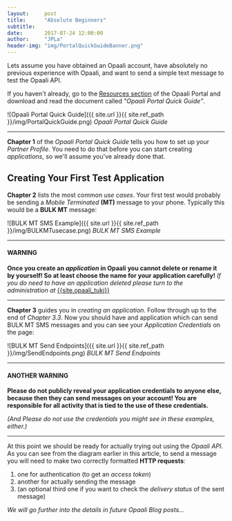```yaml
---
layout:     post
title:      "Absolute Beginners"
subtitle:   
date:       2017-07-24 12:00:00
author:     "JPLa"
header-img: "img/PortalQuickGuideBanner.png"
---
```

Lets assume you have obtained an Opaali account, have absolutely no previous experience with Opaali, and want to send a simple text message to test the Opaali API.

If you haven't already, go to the [Resources section](https://developer.opaali.telia.fi/resources) of the Opaali Portal and download and read the document called _"Opaali Portal Quick Guide"_.

<!--![Opaali Portal Quick Guide]({{ site.url }}/Opaali/img/PortalQuickGuide.png)-->
![Opaali Portal Quick Guide]({{ site.url }}{{ site.ref_path }}/img/PortalQuickGuide.png)
*Opaali Portal Quick Guide*

----
__Chapter 1__ of the _Opaali Portal Quick Guide_ tells you how to set up your _Partner Profile_. You need to do that before you can start creating _applications_, so we'll assume you've already done that.

## Creating Your First Test Application

__Chapter 2__ lists the most common _use cases_. Your first test would probably be sending a _Mobile Terminated_ __(MT)__ message to your phone. Typically this would be a __BULK MT__ message:

<!--![BULK MT SMS Example]({{ site.url }}/Opaali/img/BULKMTusecase.png)-->
![BULK MT SMS Example]({{ site.url }}{{ site.ref_path }}/img/BULKMTusecase.png)
*BULK MT SMS Example*

----
#### __WARNING__
__Once you create an _application_ in Opaali you cannot delete or rename it by yourself! So at least choose the name for your application carefully!__
_If you do need to have an application deleted please turn to the administration at_ [{{site.opaali_tuki}}](mailto:{{site.opaali_tuki}})

----
__Chapter 3__ guides you in _creating an application_. Follow through up to the end of _Chapter 3.3_. Now you should have and application which can send BULK MT SMS messages and you can see your _Application Credentials_ on the page:

<!--![BULK MT Send Endpoints]({{ site.url }}/Opaali/img/SendEndpoints.png)-->
![BULK MT Send Endpoints]({{ site.url }}{{ site.ref_path }}/img/SendEndpoints.png)
*BULK MT Send Endpoints*

----
#### __ANOTHER WARNING__
__Please do not publicly reveal your application credentials to anyone else, because then they can send messages on your account! You are responsible for all activity that is tied to the use of these credentials.__

_(And Please do not use the credentials you might see in these examples, either.)_

----

At this point we should be ready for actually trying out using the _Opaali API_. As you can see from the diagram earlier in this article, to send a message you will need to make two correctly formatted __HTTP requests__:
1. one for authentication (to get an _access token_)
2. another for actually sending the message
3. (an optional third one if you want to check the _delivery status_ of the sent message)

_We will go further into the details in future Opaali Blog posts..._




 



